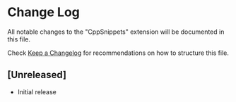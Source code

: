 # Change Log
All notable changes to the "CppSnippets" extension will be documented in this file.

Check [Keep a Changelog](http://keepachangelog.com/) for recommendations on how to structure this file.

## [Unreleased]
- Initial release
